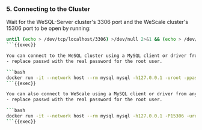 ### 5. Connecting to the Cluster

Wait for the WeSQL-Server cluster's 3306 port and the WeScale cluster's 15306 port to be open by running:
```bash
until (echo > /dev/tcp/localhost/3306) >/dev/null 2>&1 && (echo > /dev/tcp/localhost/15306) >/dev/null 2>&1; do echo "Waiting for wesql-server on port 3306 and wescale on port 15306 to be available..."; sleep 1; done && echo "All ports are open."
```{{exec}}

You can connect to the WeSQL cluster using a MySQL client or driver from any environment that can access the SQL listening port.
- replace passwd with the real password for the root user.

```bash
docker run -it --network host --rm mysql mysql -h127.0.0.1 -uroot -ppasswd -c
```{{exec}}

You can also connect to WeScale using a MySQL client or driver from any environment that can access the SQL listening port.
- replace passwd with the real password for the root user.

```bash
docker run -it --network host --rm mysql mysql -h127.0.0.1 -P15306 -uroot -ppasswd -c
```{{exec}}